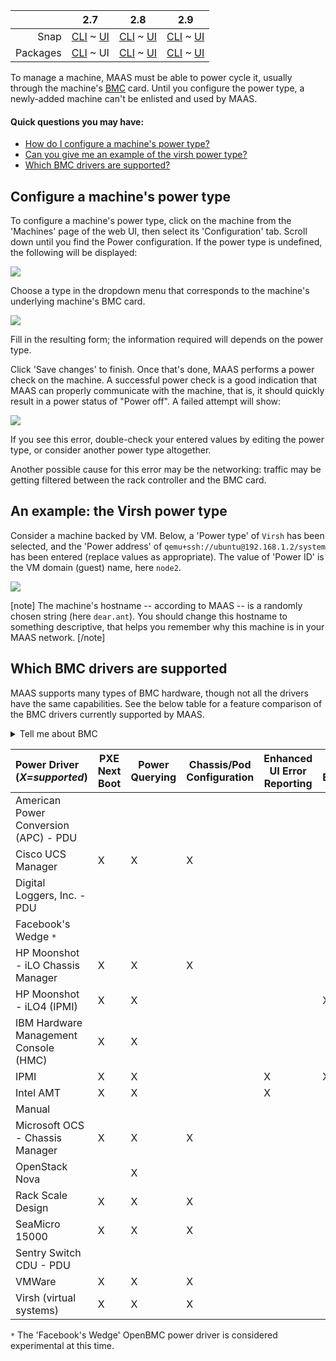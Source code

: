 <!-- deb-2-7-cli
||2.7|2.8|2.9|
|-----:|:-----:|:-----:|:-----:|
|Snap|[CLI](/t/power-management-snap-2-7-cli/3006) ~ [UI](/t/power-management-snap-2-7-ui/3007)|[CLI](/t/power-management-snap-2-8-cli/3008) ~ [UI](/t/power-management-snap-2-8-ui/3009)|[CLI](/t/power-management-snap-2-9-cli/3010) ~ [UI](/t/power-management-snap-2-9-ui/3011)|
|Packages|CLI ~ [UI](/t/power-management-deb-2-7-ui/3013)|[CLI](/t/power-management-deb-2-8-cli/3014) ~ [UI](/t/power-management-deb-2-8-ui/3015)|[CLI](/t/power-management-deb-2-9-cli/3016) ~ [UI](/t/power-management-deb-2-9-ui/3017)|
 deb-2-7-cli -->

||2.7|2.8|2.9|
|-----:|:-----:|:-----:|:-----:|
|Snap|[CLI](/t/power-management-snap-2-7-cli/3006) ~ [UI](/t/power-management-snap-2-7-ui/3007)|[CLI](/t/power-management-snap-2-8-cli/3008) ~ [UI](/t/power-management-snap-2-8-ui/3009)|[CLI](/t/power-management-snap-2-9-cli/3010) ~ [UI](/t/power-management-snap-2-9-ui/3011)|
|Packages|[CLI](/t/power-management-deb-2-7-cli/3012) ~ UI|[CLI](/t/power-management-deb-2-8-cli/3014) ~ [UI](/t/power-management-deb-2-8-ui/3015)|[CLI](/t/power-management-deb-2-9-cli/3016) ~ [UI](/t/power-management-deb-2-9-ui/3017)|

<!-- deb-2-8-cli
||2.7|2.8|2.9|
|-----:|:-----:|:-----:|:-----:|
|Snap|[CLI](/t/power-management-snap-2-7-cli/3006) ~ [UI](/t/power-management-snap-2-7-ui/3007)|[CLI](/t/power-management-snap-2-8-cli/3008) ~ [UI](/t/power-management-snap-2-8-ui/3009)|[CLI](/t/power-management-snap-2-9-cli/3010) ~ [UI](/t/power-management-snap-2-9-ui/3011)|
|Packages|[CLI](/t/power-management-deb-2-7-cli/3012) ~ [UI](/t/power-management-deb-2-7-ui/3013)|CLI ~ [UI](/t/power-management-deb-2-8-ui/3015)|[CLI](/t/power-management-deb-2-9-cli/3016) ~ [UI](/t/power-management-deb-2-9-ui/3017)|
 deb-2-8-cli -->

<!-- deb-2-8-ui
||2.7|2.8|2.9|
|-----:|:-----:|:-----:|:-----:|
|Snap|[CLI](/t/power-management-snap-2-7-cli/3006) ~ [UI](/t/power-management-snap-2-7-ui/3007)|[CLI](/t/power-management-snap-2-8-cli/3008) ~ [UI](/t/power-management-snap-2-8-ui/3009)|[CLI](/t/power-management-snap-2-9-cli/3010) ~ [UI](/t/power-management-snap-2-9-ui/3011)|
|Packages|[CLI](/t/power-management-deb-2-7-cli/3012) ~ [UI](/t/power-management-deb-2-7-ui/3013)|[CLI](/t/power-management-deb-2-8-cli/3014) ~ UI|[CLI](/t/power-management-deb-2-9-cli/3016) ~ [UI](/t/power-management-deb-2-9-ui/3017)|
 deb-2-8-ui -->

<!-- deb-2-9-cli
||2.7|2.8|2.9|
|-----:|:-----:|:-----:|:-----:|
|Snap|[CLI](/t/power-management-snap-2-7-cli/3006) ~ [UI](/t/power-management-snap-2-7-ui/3007)|[CLI](/t/power-management-snap-2-8-cli/3008) ~ [UI](/t/power-management-snap-2-8-ui/3009)|[CLI](/t/power-management-snap-2-9-cli/3010) ~ [UI](/t/power-management-snap-2-9-ui/3011)|
|Packages|[CLI](/t/power-management-deb-2-7-cli/3012) ~ [UI](/t/power-management-deb-2-7-ui/3013)|[CLI](/t/power-management-deb-2-8-cli/3014) ~ [UI](/t/power-management-deb-2-8-ui/3015)|CLI ~ [UI](/t/power-management-deb-2-9-ui/3017)|
 deb-2-9-cli -->

<!-- deb-2-9-ui
||2.7|2.8|2.9|
|-----:|:-----:|:-----:|:-----:|
|Snap|[CLI](/t/power-management-snap-2-7-cli/3006) ~ [UI](/t/power-management-snap-2-7-ui/3007)|[CLI](/t/power-management-snap-2-8-cli/3008) ~ [UI](/t/power-management-snap-2-8-ui/3009)|[CLI](/t/power-management-snap-2-9-cli/3010) ~ [UI](/t/power-management-snap-2-9-ui/3011)|
|Packages|[CLI](/t/power-management-deb-2-7-cli/3012) ~ [UI](/t/power-management-deb-2-7-ui/3013)|[CLI](/t/power-management-deb-2-8-cli/3014) ~ [UI](/t/power-management-deb-2-8-ui/3015)|[CLI](/t/power-management-deb-2-9-cli/3016) ~ UI|
 deb-2-9-ui -->

<!-- snap-2-7-cli
||2.7|2.8|2.9|
|-----:|:-----:|:-----:|:-----:|
|Snap|CLI ~ [UI](/t/power-management-snap-2-7-ui/3007)|[CLI](/t/power-management-snap-2-8-cli/3008) ~ [UI](/t/power-management-snap-2-8-ui/3009)|[CLI](/t/power-management-snap-2-9-cli/3010) ~ [UI](/t/power-management-snap-2-9-ui/3011)|
|Packages|[CLI](/t/power-management-deb-2-7-cli/3012) ~ [UI](/t/power-management-deb-2-7-ui/3013)|[CLI](/t/power-management-deb-2-8-cli/3014) ~ [UI](/t/power-management-deb-2-8-ui/3015)|[CLI](/t/power-management-deb-2-9-cli/3016) ~ [UI](/t/power-management-deb-2-9-ui/3017)|
 snap-2-7-cli -->

<!-- snap-2-7-ui
||2.7|2.8|2.9|
|-----:|:-----:|:-----:|:-----:|
|Snap|[CLI](/t/power-management-snap-2-7-cli/3006) ~ UI|[CLI](/t/power-management-snap-2-8-cli/3008) ~ [UI](/t/power-management-snap-2-8-ui/3009)|[CLI](/t/power-management-snap-2-9-cli/3010) ~ [UI](/t/power-management-snap-2-9-ui/3011)|
|Packages|[CLI](/t/power-management-deb-2-7-cli/3012) ~ [UI](/t/power-management-deb-2-7-ui/3013)|[CLI](/t/power-management-deb-2-8-cli/3014) ~ [UI](/t/power-management-deb-2-8-ui/3015)|[CLI](/t/power-management-deb-2-9-cli/3016) ~ [UI](/t/power-management-deb-2-9-ui/3017)|
 snap-2-7-ui -->

<!-- snap-2-8-cli
||2.7|2.8|2.9|
|-----:|:-----:|:-----:|:-----:|
|Snap|[CLI](/t/power-management-snap-2-7-cli/3006) ~ [UI](/t/power-management-snap-2-7-ui/3007)|CLI ~ [UI](/t/power-management-snap-2-8-ui/3009)|[CLI](/t/power-management-snap-2-9-cli/3010) ~ [UI](/t/power-management-snap-2-9-ui/3011)|
|Packages|[CLI](/t/power-management-deb-2-7-cli/3012) ~ [UI](/t/power-management-deb-2-7-ui/3013)|[CLI](/t/power-management-deb-2-8-cli/3014) ~ [UI](/t/power-management-deb-2-8-ui/3015)|[CLI](/t/power-management-deb-2-9-cli/3016) ~ [UI](/t/power-management-deb-2-9-ui/3017)|
 snap-2-8-cli -->

<!-- snap-2-8-ui
||2.7|2.8|2.9|
|-----:|:-----:|:-----:|:-----:|
|Snap|[CLI](/t/power-management-snap-2-7-cli/3006) ~ [UI](/t/power-management-snap-2-7-ui/3007)|[CLI](/t/power-management-snap-2-8-cli/3008) ~ UI|[CLI](/t/power-management-snap-2-9-cli/3010) ~ [UI](/t/power-management-snap-2-9-ui/3011)|
|Packages|[CLI](/t/power-management-deb-2-7-cli/3012) ~ [UI](/t/power-management-deb-2-7-ui/3013)|[CLI](/t/power-management-deb-2-8-cli/3014) ~ [UI](/t/power-management-deb-2-8-ui/3015)|[CLI](/t/power-management-deb-2-9-cli/3016) ~ [UI](/t/power-management-deb-2-9-ui/3017)|
 snap-2-8-ui -->

<!-- snap-2-9-cli
||2.7|2.8|2.9|
|-----:|:-----:|:-----:|:-----:|
|Snap|[CLI](/t/power-management-snap-2-7-cli/3006) ~ [UI](/t/power-management-snap-2-7-ui/3007)|[CLI](/t/power-management-snap-2-8-cli/3008) ~ [UI](/t/power-management-snap-2-8-ui/3009)|CLI ~ [UI](/t/power-management-snap-2-9-ui/3011)|
|Packages|[CLI](/t/power-management-deb-2-7-cli/3012) ~ [UI](/t/power-management-deb-2-7-ui/3013)|[CLI](/t/power-management-deb-2-8-cli/3014) ~ [UI](/t/power-management-deb-2-8-ui/3015)|[CLI](/t/power-management-deb-2-9-cli/3016) ~ [UI](/t/power-management-deb-2-9-ui/3017)|
 snap-2-9-cli -->

<!-- snap-2-9-ui
||2.7|2.8|2.9|
|-----:|:-----:|:-----:|:-----:|
|Snap|[CLI](/t/power-management-snap-2-7-cli/3006) ~ [UI](/t/power-management-snap-2-7-ui/3007)|[CLI](/t/power-management-snap-2-8-cli/3008) ~ [UI](/t/power-management-snap-2-8-ui/3009)|[CLI](/t/power-management-snap-2-9-cli/3010) ~ UI|
|Packages|[CLI](/t/power-management-deb-2-7-cli/3012) ~ [UI](/t/power-management-deb-2-7-ui/3013)|[CLI](/t/power-management-deb-2-8-cli/3014) ~ [UI](/t/power-management-deb-2-8-ui/3015)|[CLI](/t/power-management-deb-2-9-cli/3016) ~ [UI](/t/power-management-deb-2-9-ui/3017)|
 snap-2-9-ui -->

To manage a machine, MAAS must be able to power cycle it, usually through the machine's [BMC](https://en.wikipedia.org/wiki/Intelligent_Platform_Management_Interface#Baseboard_management_controller) card.  Until you configure the power type, a newly-added machine can't be enlisted and used by MAAS.

#### Quick questions you may have:

* [How do I configure a machine's power type?](/t/power-management/830#heading--config-power-type)
* [Can you give me an example of the virsh power type?](/t/power-management/830#heading--example-virsh-kvm-power-type)
* [Which BMC drivers are supported?](/t/power-management/830#heading--bmc-driver-support)

<h2 id="heading--config-power-type">Configure a machine's power type</h2>

To configure a machine's power type, click on the machine from the 'Machines' page of the web UI, then select its 'Configuration' tab. Scroll down until you find the Power configuration. If the power type is undefined, the following will be displayed:

<a href="https://assets.ubuntu.com/v1/4fae5977-nodes-power-types__2.4_undefined.png" target = "_blank"><img src="https://assets.ubuntu.com/v1/4fae5977-nodes-power-types__2.4_undefined.png"></a>

Choose a type in the dropdown menu that corresponds to the machine's underlying machine's BMC card.

<a href="https://assets.ubuntu.com/v1/b53c6613-nodes-power-types__2.4_selection.png" target = "_blank"><img src="https://assets.ubuntu.com/v1/b53c6613-nodes-power-types__2.4_selection.png"></a>

Fill in the resulting form; the information required will depends on the power type.

Click 'Save changes' to finish. Once that's done, MAAS performs a power check on the machine. A successful power check is a good indication that MAAS can properly communicate with the machine, that is, it should quickly result in a power status of "Power off". A failed attempt will show:

<a href="https://assets.ubuntu.com/v1/3bd5e93b-nodes-power-types__2.4_power-error.png" target = "_blank"><img src="https://assets.ubuntu.com/v1/3bd5e93b-nodes-power-types__2.4_power-error.png"></a>

If you see this error, double-check your entered values by editing the power type, or  consider another power type altogether.

Another possible cause for this error may be the networking: traffic may be getting filtered between the rack controller and the BMC card.

<h2 id="heading--example-virsh-kvm-power-type">An example: the Virsh power type</h2>

Consider a machine backed by VM. Below, a 'Power type' of `Virsh` has been selected, and the 'Power address' of `qemu+ssh://ubuntu@192.168.1.2/system` has been entered (replace values as appropriate).  The value of 'Power ID' is the VM domain (guest) name, here `node2`.

<a href="https://assets.ubuntu.com/v1/c75e00a8-nodes-power-types__2.4_example-virsh.png" target = "_blank"><img src="https://assets.ubuntu.com/v1/c75e00a8-nodes-power-types__2.4_example-virsh.png"></a>

[note]
The machine's hostname -- according to MAAS -- is a randomly chosen string (here `dear.ant`). You should change this hostname to something descriptive, that helps you remember why this machine is in your MAAS network.
[/note]

<h2 id="heading--bmc-driver-support">Which BMC drivers are supported</h2>

MAAS supports many types of BMC hardware, though not all the drivers have the same capabilities. See the below table for a feature comparison of the BMC drivers currently supported by MAAS.

<details><summary>Tell me about BMC</summary>

BMC, or "Baseboard Management Controller," is an extra microcontroller on the motherboard of a server which forms the interface between system-management software and the device's hardware.  The BMC can collect data from attached sensors, alert administrators to issues, and respond to remote-control commands to control system operation or power state, independent of the system's CPU.

In the context of MAAS, the BMC is generally controlled by SNMP commands.  Any given BMC will function in the context of one or more "power types," which are physical interfaces that permit use of the IPMI ("Intelligent Platform Management Interface") protocol.  Each power type has a different set of expected parameters required to access and command the BMC.

</details>

<table>
<colgroup>
<col width="35%" />
<col width="12%" />
<col width="10%" />
<col width="14%" />
<col width="15%" />
<col width="11%" />
</colgroup>
<thead>
<tr class="header">
<th align="left">Power Driver (<em>X=supported</em>)</th>
<th>PXE Next Boot</th>
<th>Power Querying</th>
<th>Chassis/Pod Configuration</th>
<th>Enhanced UI Error Reporting</th>
<th>BMC Enlistment</th>
</tr>
</thead>
<tbody>
<tr class="odd">
<td align="left">American Power Conversion (APC) - PDU</td>
<td></td>
<td></td>
<td></td>
<td></td>
<td></td>
</tr>
<tr class="even">
<td align="left">Cisco UCS Manager</td>
<td>X</td>
<td>X</td>
<td>X</td>
<td></td>
<td></td>
</tr>
<tr class="odd">
<td align="left">Digital Loggers, Inc. - PDU</td>
<td></td>
<td></td>
<td></td>
<td></td>
<td></td>
</tr>
<tr class="even">
<td align="left">Facebook's Wedge <code>*</code></td>
<td></td>
<td></td>
<td></td>
<td></td>
<td></td>
</tr>
<tr class="odd">
<td align="left">HP Moonshot - iLO Chassis Manager</td>
<td>X</td>
<td>X</td>
<td>X</td>
<td></td>
<td></td>
</tr>
<tr class="even">
<td align="left">HP Moonshot - iLO4 (IPMI)</td>
<td>X</td>
<td>X</td>
<td></td>
<td></td>
<td>X</td>
</tr>
<tr class="odd">
<td align="left">IBM Hardware Management Console (HMC)</td>
<td>X</td>
<td>X</td>
<td></td>
<td></td>
<td></td>
</tr>
<tr class="even">
<td align="left">IPMI</td>
<td>X</td>
<td>X</td>
<td></td>
<td>X</td>
<td>X</td>
</tr>
<tr class="odd">
<td align="left">Intel AMT</td>
<td>X</td>
<td>X</td>
<td></td>
<td>X</td>
<td></td>
</tr>
<tr class="even">
<td align="left">Manual</td>
<td></td>
<td></td>
<td></td>
<td></td>
<td></td>
</tr>
<tr class="odd">
<td align="left">Microsoft OCS - Chassis Manager</td>
<td>X</td>
<td>X</td>
<td>X</td>
<td></td>
<td></td>
</tr>
<tr class="even">
<td align="left">OpenStack Nova</td>
<td></td>
<td>X</td>
<td></td>
<td></td>
<td></td>
</tr>
<tr class="odd">
<td align="left">Rack Scale Design</td>
<td>X</td>
<td>X</td>
<td>X</td>
<td></td>
<td></td>
</tr>
<tr class="even">
<td align="left">SeaMicro 15000</td>
<td>X</td>
<td>X</td>
<td>X</td>
<td></td>
<td></td>
</tr>
<tr class="odd">
<td align="left">Sentry Switch CDU - PDU</td>
<td></td>
<td></td>
<td></td>
<td></td>
<td></td>
</tr>
<tr class="even">
<td align="left">VMWare</td>
<td>X</td>
<td>X</td>
<td>X</td>
<td></td>
<td></td>
</tr>
<tr class="odd">
<td align="left">Virsh (virtual systems)</td>
<td>X</td>
<td>X</td>
<td>X</td>
<td></td>
<td></td>
</tr>
</tbody>
</table>

`*` The 'Facebook's Wedge' OpenBMC power driver is considered experimental at this time.